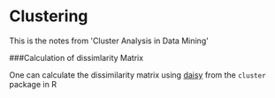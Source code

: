 # Clustering

This is the notes from 'Cluster Analysis in Data Mining'

###Calculation of dissimlarity Matrix

One can calculate the dissimilarity matrix using [daisy](https://stat.ethz.ch/R-manual/R-devel/library/cluster/html/daisy.html)
from the `cluster` package in R
